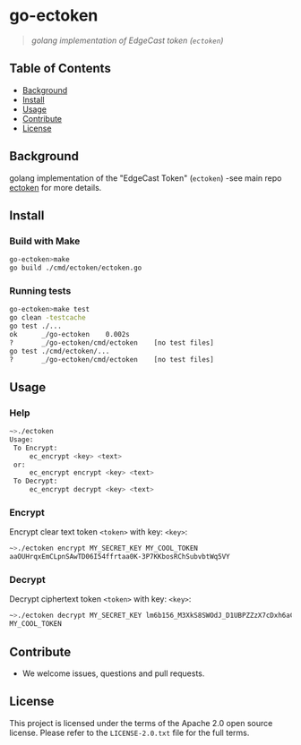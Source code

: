# go-ectoken
> _golang implementation of EdgeCast token (`ectoken`)_


## Table of Contents

- [Background](#background)
- [Install](#install)
- [Usage](#usage)
- [Contribute](#contribute)
- [License](#license)


## Background

golang implementation of the "EdgeCast Token" (`ectoken`) -see main repo [ectoken](https://github.com/EdgeCast/ectoken) for more details.

## Install


### Build with Make
```sh
go-ectoken>make
go build ./cmd/ectoken/ectoken.go
```

### Running tests
```sh
go-ectoken>make test
go clean -testcache
go test ./...
ok  	_/go-ectoken	0.002s
?   	_/go-ectoken/cmd/ectoken	[no test files]
go test ./cmd/ectoken/...
?   	_/go-ectoken/cmd/ectoken	[no test files]
```

## Usage

### Help
```sh
~>./ectoken 
Usage:
 To Encrypt:
     ec_encrypt <key> <text>
 or:
     ec_encrypt encrypt <key> <text>
 To Decrypt:
     ec_encrypt decrypt <key> <text>
```

### Encrypt

Encrypt clear text token `<token>` with key: `<key>`:
```sh
~>./ectoken encrypt MY_SECRET_KEY MY_COOL_TOKEN
aaOUHrqxEmCLpnSAwTD06I54ffrtaa0K-3P7KKbosRChSubvbtWq5VY
```

### Decrypt

Decrypt ciphertext token `<token>` with key: `<key>`:
```sh
~>./ectoken decrypt MY_SECRET_KEY lm6b156_M3XkS8SWOdJ_D1UBPZZzX7cDxh6aCb9kJ7pox0eco9XZqSk
MY_COOL_TOKEN
```


## Contribute

- We welcome issues, questions and pull requests.


## License

This project is licensed under the terms of the Apache 2.0 open source license. Please refer to the `LICENSE-2.0.txt` file for the full terms.
